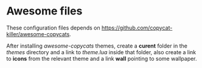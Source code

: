 # Awesome files

These configuration files depends on https://github.com/copycat-killer/awesome-copycats.

After installing _awesome-copycats_ themes, create a **curent** folder in the _themes_ directory and a link to _theme.lua_ inside that folder, also create a link to **icons** from the relevant theme and a link **wall** pointing to some wallpaper.
